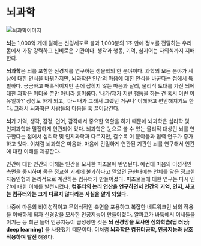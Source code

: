 # 뇌과학

![뇌과학이미지](https://user-images.githubusercontent.com/80687195/178112052-6854aad7-48c9-487b-af42-c5fbc0f469f9.jpg)

**뇌**는 1,000억 개에 달하는 신경세포로 불과 1,000분의 1초 만에 정보를 전달하는 우리 몸에서 가장 강력하고 신비로운 기관이다. 생각과 행동, 기억, 심지어는 자의식까지 지배한다.

**뇌과학**은 뇌를 포함한 신경계를 연구하는 생물학의 한 분야이다. 과학의 모든 분야가 세상에 대한 인식을 바꿔가지만, 뇌과학은 인간의 마음에 대한 인식을 바꾼다는 점에서 특별하다. 궁금하고 매혹적이지만 손에 잡히지 않는 마음과 달리, 물리적 토대를 가진 뇌에 대한 과학은 미더울 뿐만 아니라 흥미롭다. ‘내가/쟤가 저런 행동을 하는 건 혹시 이런 이유일까?’ 상상도 하게 되고, ‘아~ 내가 그래서 그랬던 거구나’ 이해하고 편안해지기도 한다. 그래서 뇌과학은 사람들의 마음을 훅 끌어당긴다.


**뇌**가 기억, 생각, 감정, 언어, 감각에서 중요한 역할을 하기 때문에 뇌과학은 심리학 및 인지과학과 밀접하게 연관되어 있다. 뇌과학은 눈으로 볼 수 있는 물리적 대상인 뇌를 연구한다는 점에서 심리학 및 인지과학과 다르지만, 갈수록 이 분야들과 협력 연구가 증가하고 있다. 이처럼 뇌과학은 마음과, 마음에 긴밀하게 연관된 기관인 뇌를 연구해서 인간에 대한 이해를 제공한다.


인간에 대한 인간의 이해는 인간을 모사한 피조물에 반영된다. 예컨대 마음의 이성적인 측면을 중시하며 몸은 정교한 기계에 불과하다고 믿었던 근현대에는 인체를 닮은 정교한 자동인형과 논리적으로 계산하는 컴퓨터가 만들어졌다. 피조물들에 대한 연구는 다시 인간에 대한 이해를 발전시켰다. **컴퓨터의 논리 연산을 연구하면서 인간의 기억, 인지, 사고는 컴퓨터와는 크게 다르지 않다라는 사실을 알게 되었다.**


나중에 마음의 비이성적이고 무의식적인 측면을 포용하고 복잡한 네트워크인 뇌의 작용을 이해하게 되자 신경망을 모사한 인공지능이 만들어졌다. 알파고가 바둑에서 이세돌을 이기는 등 최근 들어 인공지능이 급성장한 것은 **뇌 신경망을 모사한 심화학습(딥 러닝; deep learning)** 을 사용했기 때문이다. 이처럼 **뇌과학은 컴퓨터공학, 인공지능과 상호작용하며 발전** 해왔다.
